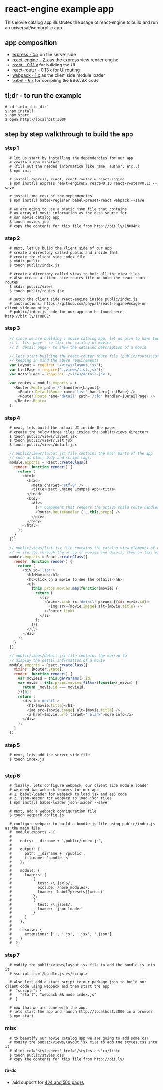 # react-engine example app
This movie catalog app illustrates the usage of react-engine to build and run an universal/isomorphic app.

## app composition
* [express - 4.x](https://github.com/strongloop/express) on the server side
* [react-engine - 2.x](https://github.com/paypal/react-engine) as the express view render engine
* [react - 0.13.x](https://github.com/facebook/react) for building the UI
* [react-router - 0.13.x](https://github.com/rackt/react-router) for UI routing
* [webpack - 1.x](https://github.com/webpack/webpack) as the client side module loader
* [babel - 6.x](https://github.com/babel/babel) for compiling the ES6/JSX code

## tl;dr - to run the example
```shell
# cd `into_this_dir`
$ npm install
$ npm start
$ open http://localhost:3000
```

## step by step walkthrough to build the app

### step 1
```shell
  # let us start by installing the dependencies for our app
  # create a npm manifest
  # (fill out the needed information like name, author, etc..)
  $ npm init

  # install express, react, react-router & react-engine
  $ npm install express react-engine@2 react@0.13 react-router@0.13 --save

  # install the rest of the dependencies
  $ npm install babel-register babel-preset-react webpack --save

  # we are going to use a static json file that contains
  # an array of movie information as the data source for
  # our movie catalog app
  $ touch movies.json
  # copy the contents for this file from http://bit.ly/1NOU4nk
```

### step 2
```shell
  # next, let us build the client side of our app
  # create a directory called public and inside that
  # create the client side index file
  $ mkdir public
  $ touch public/index.js

  # create a directory called views to hold all the view files
  # also create a client side routes file to hold the react-router routes
  $ mkdir public/views
  $ touch public/routes.jsx

  # setup the client side react-engine inside public/index.js
  # instructions: https://github.com/paypal/react-engine#usage-on-client-side-mounting
  # public/index.js code for our app can be found here - http://bit.ly/1Y8DOEh
```

### step 3
```javascript
  // since we are building a movie catalog app, let us plan to have two UI pages.
  // 1. list page - to list the catalog of movies
  // 2. detail page - to show the detailed description of a movie

  // lets start building the react-router route file (public/routes.jsx)
  // keeping in mind the above requirements
  var Layout = require('./views/layout.jsx');
  var ListPage = require('./views/list.jsx');
  var DetailPage = require('./views/detail.jsx');

  var routes = module.exports = (
    <Router.Route path='/' handler={Layout}>
      <Router.DefaultRoute name='list' handler={ListPage} />
      <Router.Route name='detail' path='/:id' handler={DetailPage} />
    </Router.Route>
  );
```

### step 4
```shell
  # next, lets build the actual UI inside the pages
  # create the below three files inside the public/views directory
  $ touch public/views/layout.jsx
  $ touch public/views/list.jsx
  $ touch public/views/detail.jsx
```

```javascript
  // public/views/layout.jsx file contains the main parts of the app
  // such as html, body and script tags.
  module.exports = React.createClass({
    render: function render() {
      return (
        <html>
          <head>
            <meta charSet='utf-8' />
            <title>React Engine Example App</title>
          </head>
          <body>
            <div>
              {/* Component that renders the active child route handler of a parent route handler component. */}
              <Router.RouteHandler {...this.props} />
            </div>
          </body>
        </html>
      );
    }
  });  

  // public/views/list.jsx file contains the catalog view elements of our app.
  // we iterate through the array of movies and display them on this page.
  module.exports = React.createClass({
    render: function render() {
      return (
        <div id='list'>
          <h1>Movies</h1>
          <h6>Click on a movie to see the details</h6>
          <ul>
            {this.props.movies.map(function(movie) {
              return (
                <li>
                  <Router.Link to='detail' params={{id: movie.id}}>
                    <img src={movie.image} alt={movie.title} />
                  </Router.Link>
                </li>
              );
            })}
          </ul>
        </div>
      );
    }
  });

  // public/views/detail.jsx file contains the markup to
  // display the detail information of a movie
  module.exports = React.createClass({
    mixins: [Router.State],
    render: function render() {
      var movieId = this.getParams().id;
      var movie = this.props.movies.filter(function(_movie) {
        return _movie.id === movieId;
      })[0];
      return (
        <div id='detail'>
          <h1>{movie.title}</h1>
          <img src={movie.image} alt={movie.title} />
          <a href={movie.url} target='_blank'>more info</a>
        </div>
      );
    }
  });
```

### step 5
```shell
  # next, lets add the server side file
  $ touch index.js
```

```javascript

```

### step 6
```shell
  # finally, lets configure webpack, our client side module loader
  # we need two webpack loaders for our app
  # 1. babel-loader for webpack to load jsx and es6 code
  # 2. json-loader for webpack to load json files
  $ npm install babel-loader json-loader --save

  # next, add a webpack configuration file  
  $ touch webpack.config.js

  # configure webpack to build a bundle.js file using public/index.js as the main file
  #  module.exports = {
  #
  #    entry: __dirname + '/public/index.js',
  #
  #    output: {
  #      path: __dirname + '/public',
  #      filename: 'bundle.js'
  #    },
  #
  #    module: {
  #      loaders: [
  #          {
  #            test: /\.jsx?$/,
  #            exclude: /node_modules/,
  #            loader: 'babel?presets[]=react'
  #          },
  #          {
  #            test: /\.json$/,
  #            loader: 'json-loader'
  #          }
  #      ]
  #    },
  #
  #    resolve: {
  #      extensions: ['', '.js', '.jsx', '.json']
  #    }
  #  };
```

### step 7
```shell
  # modify the public/views/layout.jsx file to add the bundle.js into it
  # <script src='/bundle.js'></script>

  # also lets add a start script to our package.json to build our client code using webpack and then start the app
  #  "scripts": {
  #    "start": "webpack && node index.js"
  #  }

  # now that we are done with the app,
  # lets start the app and launch http://localhost:3000 in a browser
  $ npm start
```

### misc
```shell
  # to beautify our movie catalog app we are going to add some css
  # modify the public/views/layout.jsx file to add the styles.css into it
  # <link rel='stylesheet' href='/styles.css'></link>
  $ touch public/styles.css
  # copy the contents for this file from http://bit.ly/
```

##### to-do
* add support for [404 and 500 pages](https://github.com/samsel/react-engine/tree/9666fb3bf47f29981dbdcb4160445e3efce67b5c/example/old/public/views)
